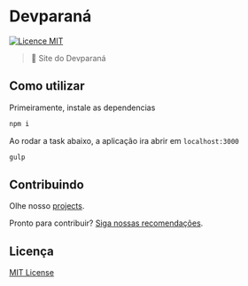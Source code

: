 # Devparaná

[![Licence MIT](https://img.shields.io/badge/licence-MIT-blue.svg)](https://github.com/DeveloperParana/site/blob/master/LICENSE.md)

> :rocket: Site do Devparaná

## Como utilizar
Primeiramente, instale as dependencias
```sh
npm i
```

Ao rodar a task abaixo, a aplicação ira abrir em `localhost:3000`
```sh
gulp
```
## Contribuindo
Olhe nosso [projects](https://github.com/DeveloperParana/site/projects/1).

Pronto para contribuir? [Siga nossas recomendações](https://github.com/DeveloperParana/site/blob/master/CONTRIBUTING.md).

## Licença
[MIT License](https://github.com/DeveloperParana/site/blob/master/LICENSE.md)